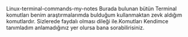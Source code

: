 Linux-terminal-commands-my-notes
Burada bulunan bütün Terminal komutları benim araştırmalarımda bulduğum kullanmaktan zevk aldığım komutlardır. Sizlerede faydalı olması dileği ile.Komutları Kendimce tanımladım anlamadığınız yer olursa bana sorabilirisiniz.
